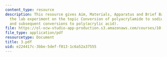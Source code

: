 ```yaml
---
content_type: resource
description: This resource gives Aim, Materials, Apparatus and Brief Background about
  the lab experiment on the topic Conversion of polyacrylamide to sodium polyacrylatesalt
  and subsequent conversions to poly(acrylic acid).
file: https://ol-ocw-studio-app-production.s3.amazonaws.com/courses/10-467-polymer-science-laboratory-fall-2005/e224417c3bbe5deff0131c6a52a37555_3.pdf
file_type: application/pdf
resourcetype: Document
title: 3.pdf
uid: e224417c-3bbe-5def-f013-1c6a52a37555
---
```


